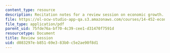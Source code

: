 ```yaml
---
content_type: resource
description: Recitation notes for a review session on economic growth.
file: https://ol-ocw-studio-app-qa.s3.amazonaws.com/courses/14-452-economic-growth-fall-2016/d083297eb85169e383b0c5e2ae90f8d1_MIT14_452F16_rec_review.pdf
file_type: application/pdf
parent_uid: 75fde76a-bf70-4c39-cee1-d31470f7591d
resourcetype: Document
title: Review session
uid: d083297e-b851-69e3-83b0-c5e2ae90f8d1
---
```


